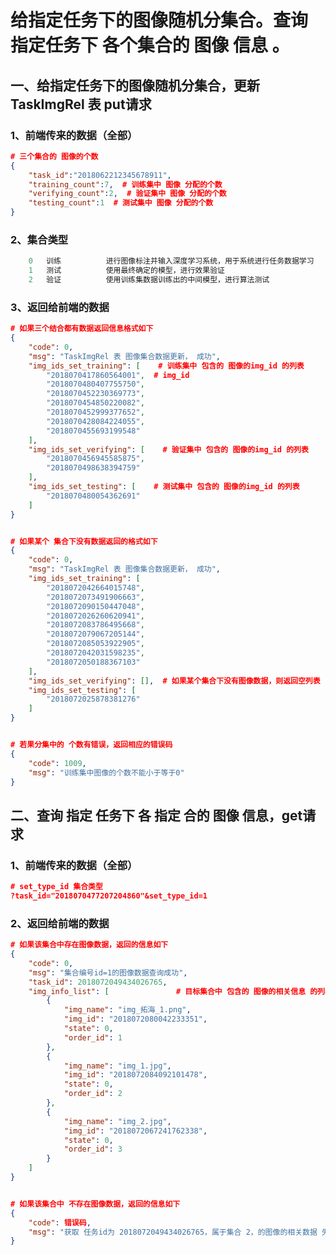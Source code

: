 # 给指定任务下的图像随机分集合。查询 指定任务下 各个集合的 图像 信息 。



## 一、给指定任务下的图像随机分集合，更新 TaskImgRel 表 put请求 

[url]: 192.168.186.128:8000/training/tasks/sets



### 1、前端传来的数据（全部）

```json
# 三个集合的 图像的个数
{
    "task_id":"2018062212345678911",
    "training_count":7,  # 训练集中 图像 分配的个数
    "verifying_count":2,  # 验证集中 图像 分配的个数
    "testing_count":1  # 测试集中 图像 分配的个数
}
```

### 2、集合类型

```python
	0	训练          进行图像标注并输入深度学习系统，用于系统进行任务数据学习 
	1	测试          使用最终确定的模型，进行效果验证    
	2	验证          使用训练集数据训练出的中间模型，进行算法测试                             
```

### 3、返回给前端的数据

```json
# 如果三个结合都有数据返回信息格式如下
{
    "code": 0,
    "msg": "TaskImgRel 表 图像集合数据更新， 成功",
    "img_ids_set_training": [    # 训练集中 包含的 图像的img_id 的列表
        "2018070417860564001",  # img_id
        "2018070480407755750",
        "2018070452230369773",
        "2018070454850220082",
        "2018070452999377652",
        "2018070428084224055",
        "2018070455693199548"
    ],
    "img_ids_set_verifying": [    # 验证集中 包含的 图像的img_id 的列表
        "2018070456945585875",
        "2018070498638394759"
    ],
    "img_ids_set_testing": [    # 测试集中 包含的 图像的img_id 的列表
        "2018070480054362691"
    ]
}


# 如果某个 集合下没有数据返回的格式如下
{
    "code": 0,
    "msg": "TaskImgRel 表 图像集合数据更新， 成功",
    "img_ids_set_training": [
        "2018072042664015748",
        "2018072073491906663",
        "2018072090150447048",
        "2018072026260620941",
        "2018072083786495668",
        "2018072079067205144",
        "2018072085053922905",
        "2018072042031598235",
        "2018072050188367103"
    ],
    "img_ids_set_verifying": [],  # 如果某个集合下没有图像数据，则返回空列表
    "img_ids_set_testing": [
        "2018072025878381276"
    ]
}


# 若果分集中的 个数有错误，返回相应的错误码
{
    "code": 1009,
    "msg": "训练集中图像的个数不能小于等于0"
}
```



## 二、查询 指定 任务下 各 指定 合的 图像 信息，get请求

[url]: 192.168.186.128:8000/training/tasks/sets?task_id=2018062647746347080&amp;amp;amp;amp;amp;amp;amp;amp;amp;amp;amp;amp;amp;amp;amp;amp;amp;amp;amp;amp;set_type_id=1



### 1、前端传来的数据（全部）

```json
# set_type_id 集合类型
?task_id="2018070477207204860"&set_type_id=1
```
### 2、返回给前端的数据 

```json
# 如果该集合中存在图像数据，返回的信息如下
{
    "code": 0,
    "msg": "集合编号id=1的图像数据查询成功",
    "task_id": 2018072049434026765,
    "img_info_list": [               # 目标集合中 包含的 图像的相关信息 的列表
        {
            "img_name": "img_拓海_1.png",
            "img_id": "2018072080042233351",
            "state": 0,
            "order_id": 1
        },
        {
            "img_name": "img_1.jpg",
            "img_id": "2018072084092101478",
            "state": 0,
            "order_id": 2
        },
        {
            "img_name": "img_2.jpg",
            "img_id": "2018072067241762338",
            "state": 0,
            "order_id": 3
        }
    ]
}


# 如果该集合中 不存在图像数据，返回的信息如下
{
    "code": 错误码,
    "msg": "获取 任务id为 2018072049434026765，属于集合 2，的图像的相关数据 失败"
}
```

